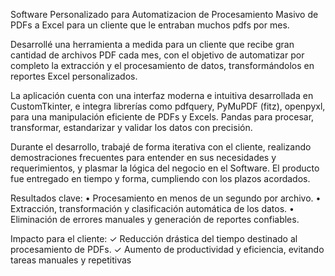 Software Personalizado para Automatizacion de Procesamiento Masivo de PDFs a Excel para un cliente que le entraban muchos pdfs por mes.

Desarrollé una herramienta a medida para un cliente que recibe gran cantidad de archivos PDF cada mes, con el objetivo de automatizar por completo la extracción y el procesamiento de datos, transformándolos en reportes Excel personalizados.

La aplicación cuenta con una interfaz moderna e intuitiva desarrollada en CustomTkinter, e integra librerías como pdfquery, PyMuPDF (fitz), openpyxl, para una manipulación eficiente de PDFs y Excels. Pandas para procesar, transformar, estandarizar y validar los datos con precisión. 

Durante el desarrollo, trabajé de forma iterativa con el cliente, realizando demostraciones frecuentes para entender en sus necesidades y requerimientos, y plasmar la lógica del negocio en el Software. El producto fue entregado en tiempo y forma, cumpliendo con los plazos acordados.

 Resultados clave: 
• Procesamiento en menos de un segundo por archivo.
• Extracción, transformación y clasificación automática de los datos.
• Eliminación de errores manuales y generación de reportes confiables.

 Impacto para el cliente: 
 ✓ Reducción drástica del tiempo destinado al procesamiento de PDFs.
 ✓ Aumento de productividad y eficiencia, evitando tareas manuales y repetitivas

